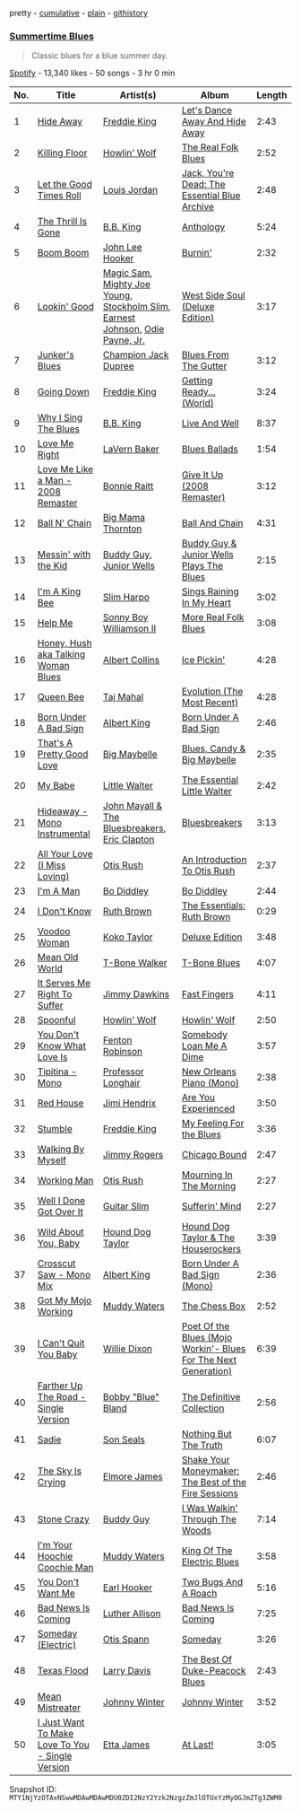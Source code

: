 pretty - [cumulative](/playlists/cumulative/37i9dQZF1DX4MTfCb9IRyO.md) - [plain](/playlists/plain/37i9dQZF1DX4MTfCb9IRyO) - [githistory](https://github.githistory.xyz/mackorone/spotify-playlist-archive/blob/main/playlists/plain/37i9dQZF1DX4MTfCb9IRyO)

### [Summertime Blues](https://open.spotify.com/playlist/37i9dQZF1DX4MTfCb9IRyO)

> Classic blues for a blue summer day.

[Spotify](https://open.spotify.com/user/spotify) - 13,340 likes - 50 songs - 3 hr 0 min

| No. | Title | Artist(s) | Album | Length |
|---|---|---|---|---|
| 1 | [Hide Away](https://open.spotify.com/track/1wPUZQCJhvCyOlEZIqSd5x) | [Freddie King](https://open.spotify.com/artist/5dCuFngSPyOOnTAvrC7v2s) | [Let's Dance Away And Hide Away](https://open.spotify.com/album/1xSQ8zj6TJoUs6PQySJic1) | 2:43 |
| 2 | [Killing Floor](https://open.spotify.com/track/1a8vVeidOsauNu6rQmHBRS) | [Howlin' Wolf](https://open.spotify.com/artist/0Wxy5Qka8BN9crcFkiAxSR) | [The Real Folk Blues](https://open.spotify.com/album/02H7GlBPL5ur7WBXHna8W0) | 2:52 |
| 3 | [Let the Good Times Roll](https://open.spotify.com/track/7e5etB94Bx7fVbJtlgkhjM) | [Louis Jordan](https://open.spotify.com/artist/2nRbxpnBMMbtMBWH5QdqH2) | [Jack, You're Dead: The Essential Blue Archive](https://open.spotify.com/album/2s0dl1Uf59BlayS3m47FDy) | 2:48 |
| 4 | [The Thrill Is Gone](https://open.spotify.com/track/4VCl2a5JvdrEx6PL2P29ty) | [B.B\. King](https://open.spotify.com/artist/5xLSa7l4IV1gsQfhAMvl0U) | [Anthology](https://open.spotify.com/album/1LzYzoyDpRjM8o5GDha0yN) | 5:24 |
| 5 | [Boom Boom](https://open.spotify.com/track/2Mr1bGI2E10K7Mt1UJZ6Mw) | [John Lee Hooker](https://open.spotify.com/artist/1yNOfXGQNGjAynk77wv85x) | [Burnin'](https://open.spotify.com/album/3H0HdocoAAEEfiDfcRZauz) | 2:32 |
| 6 | [Lookin' Good](https://open.spotify.com/track/1Lw0Oi8JapLOIU8bfZV7PW) | [Magic Sam](https://open.spotify.com/artist/0XErJwG6aCEj7NpKsEZrrO), [Mighty Joe Young](https://open.spotify.com/artist/3s5c2rjSE7v4KbMsGb5qaL), [Stockholm Slim](https://open.spotify.com/artist/0WKpnBdTIx21ZsPd8zuynC), [Earnest Johnson](https://open.spotify.com/artist/1zkJyhY4Yx9tiouTnGrs2I), [Odie Payne, Jr.](https://open.spotify.com/artist/1A9aTffrO3x44CEX13JGIc) | [West Side Soul \(Deluxe Edition\)](https://open.spotify.com/album/2bonSc9cW7a0YcFBiH9naX) | 3:17 |
| 7 | [Junker's Blues](https://open.spotify.com/track/31GIhpOQpKCzlnuPn03pBQ) | [Champion Jack Dupree](https://open.spotify.com/artist/1NnRjWELSLqFONDhwc8VU7) | [Blues From The Gutter](https://open.spotify.com/album/6tBbwtL1simKd3VF6jE5dL) | 3:12 |
| 8 | [Going Down](https://open.spotify.com/track/2wnjZXcAT3rCjjqxLeHjv7) | [Freddie King](https://open.spotify.com/artist/5dCuFngSPyOOnTAvrC7v2s) | [Getting Ready..\. \(World\)](https://open.spotify.com/album/2bNjljctm6ynfp9Xzdy7RI) | 3:24 |
| 9 | [Why I Sing The Blues](https://open.spotify.com/track/2bIfM0ZOF4gxK1BeqH3Djm) | [B.B\. King](https://open.spotify.com/artist/5xLSa7l4IV1gsQfhAMvl0U) | [Live And Well](https://open.spotify.com/album/7jvyHnOBFvdGtskk6QmlEi) | 8:37 |
| 10 | [Love Me Right](https://open.spotify.com/track/5cdHRbjhYzNUSvzWWDfKcC) | [LaVern Baker](https://open.spotify.com/artist/0V6zo2mJw9FdwWLClKC9yw) | [Blues Ballads](https://open.spotify.com/album/1nTzKUnHcWvrDDWxvuUYbi) | 1:54 |
| 11 | [Love Me Like a Man \- 2008 Remaster](https://open.spotify.com/track/0h06YSqzwbAU9ZDuIvw8pk) | [Bonnie Raitt](https://open.spotify.com/artist/4KDyYWR7IpxZ7xrdYbKrqY) | [Give It Up \(2008 Remaster\)](https://open.spotify.com/album/6ry5iI1ik4H2DvoiWhluYh) | 3:12 |
| 12 | [Ball N' Chain](https://open.spotify.com/track/4zBSdZ9E6FWnj7Ks64xdNZ) | [Big Mama Thornton](https://open.spotify.com/artist/6bR0cgMtkCVpm0I5yrDNzO) | [Ball And Chain](https://open.spotify.com/album/2AOVcou4z2NUEEJ8p36eje) | 4:31 |
| 13 | [Messin' with the Kid](https://open.spotify.com/track/6VkaGRe98A6x7S5dGmxd30) | [Buddy Guy](https://open.spotify.com/artist/2gCsNOpiBaMNh20jQ5prf0), [Junior Wells](https://open.spotify.com/artist/78CBFzwo7wwNaaTYVP5btK) | [Buddy Guy & Junior Wells Plays The Blues](https://open.spotify.com/album/1GGe9Rkv0Yby4ZiEc54pLu) | 2:15 |
| 14 | [I'm A King Bee](https://open.spotify.com/track/2DbjWyRtXmbOGyN1C1Kdbp) | [Slim Harpo](https://open.spotify.com/artist/36hwOoNPgnsKnhoMBYpJrJ) | [Sings Raining In My Heart](https://open.spotify.com/album/5DqktKLSuwx51XACoKu1Hg) | 3:02 |
| 15 | [Help Me](https://open.spotify.com/track/5bC6ONDsL88snGN6QasjZH) | [Sonny Boy Williamson II](https://open.spotify.com/artist/69VgCcXFV59QuQWEXSTxfK) | [More Real Folk Blues](https://open.spotify.com/album/5KTyzShPViB2hPWgzkCunV) | 3:08 |
| 16 | [Honey, Hush aka Talking Woman Blues](https://open.spotify.com/track/5qPJSWhuZpD79C3CloJvDA) | [Albert Collins](https://open.spotify.com/artist/1uFixbBAduJkFAeRKznkvW) | [Ice Pickin'](https://open.spotify.com/album/7K0AX1jtXt1iLCtPLM3dab) | 4:28 |
| 17 | [Queen Bee](https://open.spotify.com/track/4DxM8kI9DUFig4JkWiWxYr) | [Taj Mahal](https://open.spotify.com/artist/1aTDTChWWyiJH3SEnYrdVp) | [Evolution \(The Most Recent\)](https://open.spotify.com/album/3TiJzhz6bELDjmTdnwOq9a) | 4:28 |
| 18 | [Born Under A Bad Sign](https://open.spotify.com/track/0vDn81gdOuRxjbIwcASuiV) | [Albert King](https://open.spotify.com/artist/5aygfDCEaX5KTZOxSCpT9o) | [Born Under A Bad Sign](https://open.spotify.com/album/42WQ76qWDQmHlHvJa6Z3Uw) | 2:46 |
| 19 | [That's A Pretty Good Love](https://open.spotify.com/track/0rWLWREgsqvU5hC5nytLtN) | [Big Maybelle](https://open.spotify.com/artist/7yJXicqUOMPY5Iofua29C0) | [Blues, Candy & Big Maybelle](https://open.spotify.com/album/0fr2opmItHMvdy1N01XcLh) | 2:35 |
| 20 | [My Babe](https://open.spotify.com/track/4KMXlzvtC8xjLseDqDjpeU) | [Little Walter](https://open.spotify.com/artist/22JuR9OeENcP54XN5TlNWS) | [The Essential Little Walter](https://open.spotify.com/album/2Y2oBBKe7dnNGJrf6HAGBc) | 2:42 |
| 21 | [Hideaway \- Mono Instrumental](https://open.spotify.com/track/43FVOV48LHhXOhZ0t5picb) | [John Mayall & The Bluesbreakers](https://open.spotify.com/artist/2ScuQMRWThcifBRIvNDFDC), [Eric Clapton](https://open.spotify.com/artist/6PAt558ZEZl0DmdXlnjMgD) | [Bluesbreakers](https://open.spotify.com/album/4bSvzPMgzwvfqHAbcWG88o) | 3:13 |
| 22 | [All Your Love \(I Miss Loving\)](https://open.spotify.com/track/46UVOp5pnAasev0rak9ta7) | [Otis Rush](https://open.spotify.com/artist/1h0hOL3bVcYlg4xcSjU7fP) | [An Introduction To Otis Rush](https://open.spotify.com/album/1PD0bGAiG3boXRd7MGHtjO) | 2:37 |
| 23 | [I'm A Man](https://open.spotify.com/track/760clbeDBWmBsBLbszWuNZ) | [Bo Diddley](https://open.spotify.com/artist/2bmixwMZXlkl2sbIbOfviq) | [Bo Diddley](https://open.spotify.com/album/1cbtDEwxCjMhglb49OgNBR) | 2:44 |
| 24 | [I Don't Know](https://open.spotify.com/track/047Ip9c6dijAJfuwloV3NF) | [Ruth Brown](https://open.spotify.com/artist/4EYVgfZJ8wKXWmIvCx3gOY) | [The Essentials: Ruth Brown](https://open.spotify.com/album/5hUfSBla2buX5rW8aCeAl7) | 0:29 |
| 25 | [Voodoo Woman](https://open.spotify.com/track/0nko6BnrANIqS303Ynl53p) | [Koko Taylor](https://open.spotify.com/artist/04qIJRFjTmvW5I1DMyGE1R) | [Deluxe Edition](https://open.spotify.com/album/0Jvj3KAEiuS4bAFiPmiNFH) | 3:48 |
| 26 | [Mean Old World](https://open.spotify.com/track/3gg0xEc2b4eEbYySLmfFU1) | [T\-Bone Walker](https://open.spotify.com/artist/6nPKmEbQmR8jGZEm7ArOFX) | [T\-Bone Blues](https://open.spotify.com/album/1YPBXkcPa4KYio6Ziyp7d3) | 4:07 |
| 27 | [It Serves Me Right To Suffer](https://open.spotify.com/track/1R6geFUwTaYU8vnMkAtD2N) | [Jimmy Dawkins](https://open.spotify.com/artist/69mMUlfVNVGQsw733rBShc) | [Fast Fingers](https://open.spotify.com/album/6lcVXsUyWa9WvgBMTuLz5l) | 4:11 |
| 28 | [Spoonful](https://open.spotify.com/track/7j02rdE5RVtNcNMuLGY5SS) | [Howlin' Wolf](https://open.spotify.com/artist/0Wxy5Qka8BN9crcFkiAxSR) | [Howlin' Wolf](https://open.spotify.com/album/26TtzBrPdUkHMSTPSbctbl) | 2:50 |
| 29 | [You Don't Know What Love Is](https://open.spotify.com/track/6NTCurUHy71S0XKVtyQtqT) | [Fenton Robinson](https://open.spotify.com/artist/5WFeN8vtX0TYqv0IYVbWZT) | [Somebody Loan Me A Dime](https://open.spotify.com/album/5SynQAltvwPyTbz3m8axVl) | 3:57 |
| 30 | [Tipitina \- Mono](https://open.spotify.com/track/0Jz7pqRw3fumuTvQgAobH4) | [Professor Longhair](https://open.spotify.com/artist/2RyY5yFlJh6jIPfMDhHgyD) | [New Orleans Piano \(Mono\)](https://open.spotify.com/album/4vQc378UGRZAaJemArhMpv) | 2:38 |
| 31 | [Red House](https://open.spotify.com/track/3XxBSvDZKH5YvZZjTpn6eR) | [Jimi Hendrix](https://open.spotify.com/artist/776Uo845nYHJpNaStv1Ds4) | [Are You Experienced](https://open.spotify.com/album/7rSZXXHHvIhF4yUFdaOCy9) | 3:50 |
| 32 | [Stumble](https://open.spotify.com/track/0RTjFVHvqjTdpX2NawwyXI) | [Freddie King](https://open.spotify.com/artist/5dCuFngSPyOOnTAvrC7v2s) | [My Feeling For the Blues](https://open.spotify.com/album/1Usun6ssY8Yq6GqRKWsSFz) | 3:36 |
| 33 | [Walking By Myself](https://open.spotify.com/track/36ccrof5DFicLrejE4hEye) | [Jimmy Rogers](https://open.spotify.com/artist/20k4RFKXyboeDSz9bjumx0) | [Chicago Bound](https://open.spotify.com/album/2FDltONvqb5rhPjNSWMupo) | 2:47 |
| 34 | [Working Man](https://open.spotify.com/track/4Gia17DzXBhYFbYiJj6SyW) | [Otis Rush](https://open.spotify.com/artist/1h0hOL3bVcYlg4xcSjU7fP) | [Mourning In The Morning](https://open.spotify.com/album/39zS4QvdYkdcoa7VzG7KHe) | 2:27 |
| 35 | [Well I Done Got Over It](https://open.spotify.com/track/1ADc4I9nlzy4rJOrLxzTzl) | [Guitar Slim](https://open.spotify.com/artist/6fxCRWTrlk6wDMM4Gn421s) | [Sufferin' Mind](https://open.spotify.com/album/5aM0AHheJ65Pdl6p0H6QD5) | 2:27 |
| 36 | [Wild About You, Baby](https://open.spotify.com/track/4bSX7lBKZlyIVP4cHJVhna) | [Hound Dog Taylor](https://open.spotify.com/artist/737qPoiQQkeuIzuJy54aK4) | [Hound Dog Taylor & The Houserockers](https://open.spotify.com/album/3whc6JMkDLZMngoWFIMJYV) | 3:39 |
| 37 | [Crosscut Saw \- Mono Mix](https://open.spotify.com/track/0WvSYVnEXD7QLa5pDJ920S) | [Albert King](https://open.spotify.com/artist/5aygfDCEaX5KTZOxSCpT9o) | [Born Under A Bad Sign \(Mono\)](https://open.spotify.com/album/0Ez9S8Dhzr1fa6ZCkcIJiR) | 2:36 |
| 38 | [Got My Mojo Working](https://open.spotify.com/track/18n0zch7bRo453Iwq98xYf) | [Muddy Waters](https://open.spotify.com/artist/4y6J8jwRAwO4dssiSmN91R) | [The Chess Box](https://open.spotify.com/album/182PeD4zms8Cup3oZcACOB) | 2:52 |
| 39 | [I Can't Quit You Baby](https://open.spotify.com/track/2PcbVKT28p9mOlWBDL371J) | [Willie Dixon](https://open.spotify.com/artist/5v8WPpMk60cqZbuZLdXjKY) | [Poet Of the Blues \(Mojo Workin'\- Blues For The Next Generation\)](https://open.spotify.com/album/5kOOtdwY3JI17osYqWEbnD) | 6:39 |
| 40 | [Farther Up The Road \- Single Version](https://open.spotify.com/track/1nA9wOPmCLmmpTOCFGqUvV) | [Bobby "Blue" Bland](https://open.spotify.com/artist/48nwxUvPJZkm8uPa7xMzmj) | [The Definitive Collection](https://open.spotify.com/album/0Zyu5xdMOEjI7rWgUOG4TW) | 2:56 |
| 41 | [Sadie](https://open.spotify.com/track/2XBeWZJeIojOrFOfVvn2dF) | [Son Seals](https://open.spotify.com/artist/0phMS1UDPTZlxuEnarDUKt) | [Nothing But The Truth](https://open.spotify.com/album/3HpWvMIRXb0J8hIdEQz6QQ) | 6:07 |
| 42 | [The Sky Is Crying](https://open.spotify.com/track/0qRz3AYteD6VX65GkBqcel) | [Elmore James](https://open.spotify.com/artist/0q9kpdDkEA3H17gcRMjgVS) | [Shake Your Moneymaker: The Best of the Fire Sessions](https://open.spotify.com/album/04c932ZDWrJTCdBLfUCgUj) | 2:46 |
| 43 | [Stone Crazy](https://open.spotify.com/track/3FVpPBl3Jbd5TRLUFZamO9) | [Buddy Guy](https://open.spotify.com/artist/2gCsNOpiBaMNh20jQ5prf0) | [I Was Walkin' Through The Woods](https://open.spotify.com/album/3zAWUcaE9lzjf5qWcNqJlk) | 7:14 |
| 44 | [I'm Your Hoochie Coochie Man](https://open.spotify.com/track/3KSchPNSklO5McIqRH3qYX) | [Muddy Waters](https://open.spotify.com/artist/4y6J8jwRAwO4dssiSmN91R) | [King Of The Electric Blues](https://open.spotify.com/album/4fOVcN7X7vQ8L41is621uJ) | 3:58 |
| 45 | [You Don't Want Me](https://open.spotify.com/track/1bMCiGzKRJwmYkxtSBsTSM) | [Earl Hooker](https://open.spotify.com/artist/3Ev1WS21x5Jav9j214A19O) | [Two Bugs And A Roach](https://open.spotify.com/album/4OnXvgvHOupLeSaEVU8hpk) | 5:16 |
| 46 | [Bad News Is Coming](https://open.spotify.com/track/1TRIYxcVJYPki5AX2hZzZT) | [Luther Allison](https://open.spotify.com/artist/7EynH3keqfKUmauyaeZoxv) | [Bad News Is Coming](https://open.spotify.com/album/7wTiVd5wU0aFVXxceOsvHT) | 7:25 |
| 47 | [Someday \(Electric\)](https://open.spotify.com/track/5ZUxxja3WzBZUFF6P9M9HN) | [Otis Spann](https://open.spotify.com/artist/0xeI9Z0Uhs8bYGBRpqq88X) | [Someday](https://open.spotify.com/album/1E7OQUKXxK5qCX1Hy2O7j9) | 3:26 |
| 48 | [Texas Flood](https://open.spotify.com/track/7BbQQzr1suaBHpJDXDXIj9) | [Larry Davis](https://open.spotify.com/artist/27feE7HAmTov8QoZAp1y3A) | [The Best Of Duke\-Peacock Blues](https://open.spotify.com/album/5h1La90cicQpR7bSjnbq3Q) | 2:43 |
| 49 | [Mean Mistreater](https://open.spotify.com/track/0tYJ6uY0ETQOtOM8KySMSp) | [Johnny Winter](https://open.spotify.com/artist/2ODUxmFxJSyvGiimNhMHbO) | [Johnny Winter](https://open.spotify.com/album/5RNAJslV8AaTq2gM5JJ9Ch) | 3:52 |
| 50 | [I Just Want To Make Love To You \- Single Version](https://open.spotify.com/track/3QnHWkNMY2mpy494Bis0ly) | [Etta James](https://open.spotify.com/artist/0iOVhN3tnSvgDbcg25JoJb) | [At Last!](https://open.spotify.com/album/7rd4PorIOPjPTy7qdUeeCt) | 3:05 |

Snapshot ID: `MTY1NjYzOTAxNSwwMDAwMDAwMDU0ZDI2NzY2Yzk2NzgzZmJlOTUxYzMyOGJmZTg3ZWM0`
